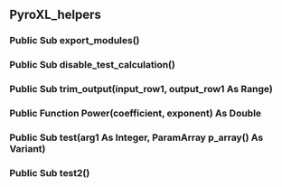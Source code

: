 ## PyroXL_helpers

### Public Sub export_modules()

### Public Sub disable_test_calculation()

### Public Sub trim_output(input_row1, output_row1 As Range)

### Public Function Power(coefficient, exponent) As Double

### Public Sub test(arg1 As Integer, ParamArray p_array() As Variant)

### Public Sub test2()
